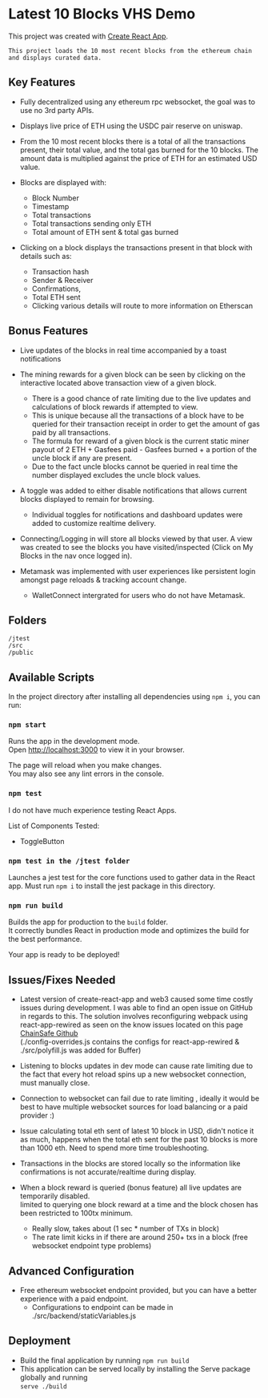 # Latest 10 Blocks VHS Demo

This project was created with [Create React App](https://github.com/facebook/create-react-app).

`This project loads the 10 most recent blocks from the ethereum chain and displays curated data.`

## Key Features

- Fully decentralized using any ethereum rpc websocket, the goal was to use no 3rd party APIs.

- Displays live price of ETH using the USDC pair reserve on uniswap.

- From the 10 most recent blocks there is a total of all the transactions present, their total value, and the total gas burned for the 10 blocks. The amount data is multiplied against the price of ETH for an estimated USD value.

- Blocks are displayed with: 
    * Block Number
    * Timestamp
    * Total transactions
    * Total transactions sending only ETH
    * Total amount of ETH sent & total gas burned

- Clicking on a block displays the transactions present in that block with details such as:
    * Transaction hash
    * Sender & Receiver
    * Confirmations, 
    * Total ETH sent
    * Clicking various details will route to more information on Etherscan

## Bonus Features

- Live updates of the blocks in real time accompanied by a toast notifications

- The mining rewards for a given block can be seen by clicking on the interactive located above transaction view of a given block.
    * There is a good chance of rate limiting due to the live updates and calculations of block rewards if attempted to view.
    * This is unique because all the transactions of a block have to be queried for their transaction receipt in order to get the amount of gas paid by all transactions.
    * The formula for reward of a given block is the current static miner payout of 2 ETH + Gasfees paid - Gasfees burned + a portion of the uncle block if any are present. 
    * Due to the fact uncle blocks cannot be queried in real time the number displayed excludes the uncle block values.

- A toggle was added to either disable notifications that allows current blocks displayed to remain for browsing.
    * Individual toggles for notifications and dashboard updates were added to customize realtime delivery.

- Connecting/Logging in will store all blocks viewed by that user. A view was created to see the blocks you have visited/inspected (Click on My Blocks in the nav once logged in).

- Metamask was implemented with user experiences like persistent login amongst page reloads & tracking account change.
    * WalletConnect intergrated for users who do not have Metamask.

## Folders
```
/jtest
/src
/public
```

## Available Scripts

In the project directory after installing all dependencies using ` npm i `, you can run:

### `npm start`

Runs the app in the development mode.\
Open [http://localhost:3000](http://localhost:3000) to view it in your browser.

The page will reload when you make changes.\
You may also see any lint errors in the console.

### `npm test`

I do not have much experience testing React Apps.

List of Components Tested:
- ToggleButton


### `npm test in the /jtest folder`

Launches a jest test for the core functions used to gather data in the React app.
Must run ` npm i ` to install the jest package in this directory.


### `npm run build`

Builds the app for production to the `build` folder.\
It correctly bundles React in production mode and optimizes the build for the best performance.

Your app is ready to be deployed!

## Issues/Fixes Needed

- Latest version of create-react-app and web3 caused some time costly issues during development. I was able to find an open issue on GitHub in regards to this. The solution involves reconfiguring webpack using react-app-rewired as seen on the know issues located on this page [ChainSafe Github](https://github.com/ChainSafe/web3.js)\
(./config-overrides.js contains the configs for react-app-rewired & ./src/polyfill.js was added for Buffer)

- Listening to blocks updates in dev mode can cause rate limiting due to the fact that every hot reload spins up a new websocket connection, must manually close.

- Connection to websocket can fail due to rate limiting , ideally it would be best to have multiple websocket sources for load balancing or a paid provider :)

- Issue calculating total eth sent of latest 10 block in USD, didn't notice it as much, happens when the total eth sent for the past 10 blocks is more than 1000 eth. Need to spend more time troubleshooting.

- Transactions in the blocks are stored locally so the information like confirmations is not accurate/realtime during display.

- When a block reward is queried (bonus feature) all live updates are temporarily disabled.\
limited to querying one block reward at a time and the block chosen has been restricted to 100tx minimum.
    * Really slow, takes about (1 sec * number of TXs in block)
    * The rate limit kicks in if there are around 250+ txs in a block (free websocket endpoint type problems)

## Advanced Configuration

- Free ethereum websocket endpoint provided, but you can have a better experience with a paid endpoint.
    * Configurations to endpoint can be made in ./src/backend/staticVariables.js

## Deployment
- Build the final application by running `npm run build`
- This application can be served locally by installing the Serve package globally and running\
`serve ./build`